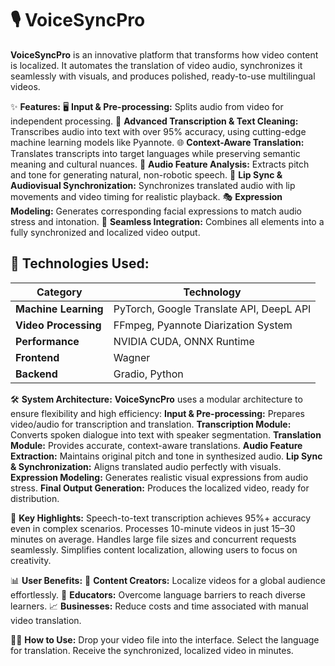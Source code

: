# 🎙️ VoiceSyncPro
**VoiceSyncPro** is an innovative platform that transforms how video content is localized. It automates the translation of video audio, synchronizes it seamlessly with visuals, and produces polished, ready-to-use multilingual videos.

✨ **Features:**
🖥️ **Input & Pre-processing:** Splits audio from video for independent processing.
📝 **Advanced Transcription & Text Cleaning:** Transcribes audio into text with over 95% accuracy, using cutting-edge machine learning models like Pyannote.
🌐 **Context-Aware Translation:** Translates transcripts into target languages while preserving semantic meaning and cultural nuances.
🎵 **Audio Feature Analysis:** Extracts pitch and tone for generating natural, non-robotic speech.
👄 **Lip Sync & Audiovisual Synchronization:** Synchronizes translated audio with lip movements and video timing for realistic playback.
🎭 **Expression Modeling:** Generates corresponding facial expressions to match audio stress and intonation.
🔗 **Seamless Integration:** Combines all elements into a fully synchronized and localized video output.

## 🚀 **Technologies Used:**  

| **Category**         | **Technology**                                      |  
|----------------------|-----------------------------------------------------|  
| **Machine Learning** | PyTorch, Google Translate API, DeepL API            |  
| **Video Processing** | FFmpeg, Pyannote Diarization System                 |  
| **Performance**      | NVIDIA CUDA, ONNX Runtime                           |  
| **Frontend**         | Wagner                                              |  
| **Backend**          | Gradio, Python                                      |  

🛠️ **System Architecture:**
**VoiceSyncPro** uses a modular architecture to ensure flexibility and high efficiency:
**Input & Pre-processing:** Prepares video/audio for transcription and translation.
**Transcription Module:** Converts spoken dialogue into text with speaker segmentation.
**Translation Module:** Provides accurate, context-aware translations.
**Audio Feature Extraction:** Maintains original pitch and tone in synthesized audio.
**Lip Sync & Synchronization:** Aligns translated audio perfectly with visuals.
**Expression Modeling:** Generates realistic visual expressions from audio stress.
**Final Output Generation:** Produces the localized video, ready for distribution.

🌟 **Key Highlights:**
Speech-to-text transcription achieves 95%+ accuracy even in complex scenarios.
Processes 10-minute videos in just 15–30 minutes on average.
Handles large file sizes and concurrent requests seamlessly.
Simplifies content localization, allowing users to focus on creativity.

📊 **User Benefits:**
🎥 **Content Creators:** Localize videos for a global audience effortlessly.
🏫 **Educators:** Overcome language barriers to reach diverse learners.
📈 **Businesses:** Reduce costs and time associated with manual video translation.

👩‍💻 **How to Use:**
Drop your video file into the interface.
Select the language for translation.
Receive the synchronized, localized video in minutes.
